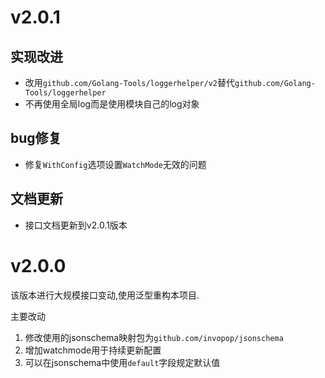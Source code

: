 # v2.0.1

## 实现改进

+ 改用`github.com/Golang-Tools/loggerhelper/v2`替代`github.com/Golang-Tools/loggerhelper`
+ 不再使用全局log而是使用模块自己的log对象

## bug修复

+ 修复`WithConfig`选项设置`WatchMode`无效的问题

## 文档更新

+ 接口文档更新到v2.0.1版本

# v2.0.0

该版本进行大规模接口变动,使用泛型重构本项目.

主要改动

1. 修改使用的jsonschema映射包为`github.com/invopop/jsonschema`
2. 增加watchmode用于持续更新配置
3. 可以在jsonschema中使用`default`字段规定默认值
